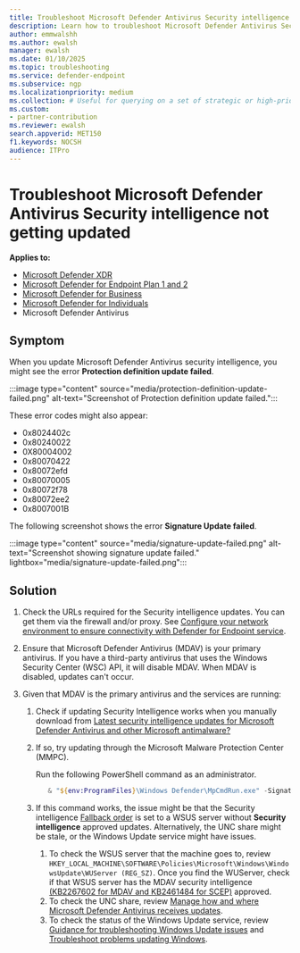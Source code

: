 ```yaml
---
title: Troubleshoot Microsoft Defender Antivirus Security intelligence not getting updated
description: Learn how to troubleshoot Microsoft Defender Antivirus Security intelligence not getting updated.
author: emmwalshh
ms.author: ewalsh
manager: ewalsh 
ms.date: 01/10/2025
ms.topic: troubleshooting
ms.service: defender-endpoint
ms.subservice: ngp
ms.localizationpriority: medium 
ms.collection: # Useful for querying on a set of strategic or high-priority content.
ms.custom: 
- partner-contribution
ms.reviewer: ewalsh
search.appverid: MET150
f1.keywords: NOCSH
audience: ITPro
---
```


# Troubleshoot Microsoft Defender Antivirus Security intelligence not getting updated

**Applies to:**

- [Microsoft Defender XDR](/defender-xdr)
- [Microsoft Defender for Endpoint Plan 1 and 2](microsoft-defender-endpoint.md)
- [Microsoft Defender for Business](https://www.microsoft.com/security/business/endpoint-security/microsoft-defender-business)
- [Microsoft Defender for Individuals](https://www.microsoft.com/microsoft-365/microsoft-defender-for-individuals)
- Microsoft Defender Antivirus

## Symptom

When you update Microsoft Defender Antivirus security intelligence, you might see the error **Protection definition update failed**.

:::image type="content" source="media/protection-definition-update-failed.png" alt-text="Screenshot of Protection definition update failed.":::

These error codes might also appear:

- 0x8024402c 
- 0x80240022 
- 0X80004002 
- 0x80070422 
- 0x80072efd 
- 0x80070005 
- 0x80072f78 
- 0x80072ee2 
- 0x8007001B 

The following screenshot shows the error **Signature Update failed**.

:::image type="content" source="media/signature-update-failed.png" alt-text="Screenshot showing signature update failed." lightbox="media/signature-update-failed.png":::

## Solution

1. Check the URLs required for the Security intelligence updates. You can get them via the firewall and/or proxy. See [Configure your network environment to ensure connectivity with Defender for Endpoint service](configure-environment.md).

1. Ensure that Microsoft Defender Antivirus (MDAV) is your primary antivirus. If you have a third-party antivirus that uses the Windows Security Center (WSC) API, it will disable MDAV. When MDAV is disabled, updates can't occur.

1. Given that MDAV is the primary antivirus and the services are running:

    1. Check if updating Security Intelligence works when you manually download from [Latest security intelligence updates for Microsoft Defender Antivirus and other Microsoft antimalware?](https://www.microsoft.com/wdsi/defenderupdates)

    1. If so, try updating through the Microsoft Malware Protection Center (MMPC).

       Run the following PowerShell command as an administrator.

       ```powershell
          & "${env:ProgramFiles}\Windows Defender\MpCmdRun.exe" -SignatureUpdate -MMPC
       ```

    1. If this command works, the issue might be that the Security intelligence  [Fallback order](manage-protection-updates-microsoft-defender-antivirus.md#fallback-order) is set to a WSUS server without **Security intelligence** approved updates. Alternatively, the UNC share might be stale, or the Windows Update service might have issues.

        1. To check the WSUS server that the machine goes to, review `HKEY_LOCAL_MACHINE\SOFTWARE\Policies\Microsoft\Windows\WindowsUpdate\WUServer (REG_SZ)`. Once you find the WUServer, check if that WSUS server has the MDAV security intelligence [(KB2267602 for MDAV and KB2461484 for SCEP)](microsoft-defender-antivirus-updates.md#security-intelligence-updates) approved.
        1. To check the UNC share, review [Manage how and where Microsoft Defender Antivirus receives updates](manage-protection-updates-microsoft-defender-antivirus.md#create-a-unc-share-for-security-intelligence-and-platform-updates).
        1. To check the status of the Windows Update service, review [Guidance for troubleshooting Windows Update issues](/troubleshoot/windows-client/installing-updates-features-roles/troubleshoot-windows-update-issues) and [Troubleshoot problems updating Windows](https://support.microsoft.com/windows/troubleshoot-problems-updating-windows-188c2b0f-10a7-d72f-65b8-32d177eb136c).